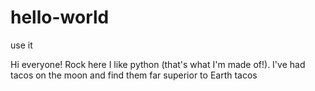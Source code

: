 # hello-world
use it

Hi everyone!
Rock here I like python  (that's what I'm made of!).
I've had tacos on the moon and find them far superior to Earth tacos

